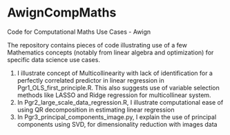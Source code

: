 # AwignCompMaths
Code for Computational Maths Use Cases - Awign

The repository contains pieces of code illustrating use of a few Mathematics concepts (notably from linear algebra and optimization) for specific data science use cases.

1. I illustrate concept of Multicollinearity with lack of identification for a perfectly correlated predictor in linear regression in Pgr1_OLS_first_principle.R. This also suggests use of variable selection methods like LASSO and Ridge regression for multicollinear system.
2. In Pgr2_large_scale_data_regression.R, I illustrate computational ease of using QR decomposition in estimating linear regression
3. In Pgr3_principal_components_image.py, I explain the use of principal components using SVD, for dimensionality reduction with images data
